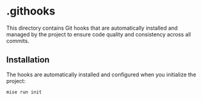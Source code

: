 # .githooks

This directory contains Git hooks that are automatically installed and managed by the project to ensure code quality and consistency across all commits.

## Installation

The hooks are automatically installed and configured when you initialize the project:

```bash
mise run init
```
